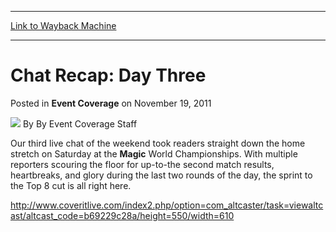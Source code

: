 
---
[Link to Wayback Machine](https://web.archive.org/web/20161018191830/http://magic.wizards.com/en/articles/archive/event-coverage/chat-recap-day-three-2011-11-19)

[_metadata_:author]:- "By Event Coverage Staff"
[_metadata_:description]:- "&#13; Our third live chat of the weekend took readers straight down the home stretch on Saturday at the Magic World Championships. With multiple reporters scouring the floor for up-to-the second match results, heartbreaks, and glory during the last two rounds of the day, the sprint to the Top 8 cut is all right here."
[_metadata_:generator]:- "Drupal 7 (http://drupal.org)"
[_metadata_:node]:- "520286"
[_metadata_:publish_date]:- "2011-11-19"
[_metadata_:source]:- "div-main-content"
[_metadata_:title]:- "Chat Recap: Day Three"
[_metadata_:wayback_capture_timestamp]:- "2016-10-18 19:18:30"
[_metadata_:wayback_raw_url]:- "https://web.archive.org/web/20161018191830id_/http://magic.wizards.com/en/articles/archive/event-coverage/chat-recap-day-three-2011-11-19"
[_metadata_:wayback_url]:- "http://magic.wizards.com/en/articles/archive/event-coverage/chat-recap-day-three-2011-11-19"
---


Chat Recap: Day Three
=====================



 Posted in **Event Coverage**
 on November 19, 2011 






![](https://media.magic.wizards.com/styles/auth_small/public/generic-avatar-150_9.png)
By By Event Coverage Staff












Our third live chat of the weekend took readers straight down the home stretch on Saturday at the **Magic** World Championships. With multiple reporters scouring the floor for up-to-the second match results, heartbreaks, and glory during the last two rounds of the day, the sprint to the Top 8 cut is all right here.


<http://www.coveritlive.com/index2.php/option=com_altcaster/task=viewaltcast/altcast_code=b69229c28a/height=550/width=610>





